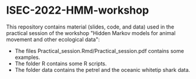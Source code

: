 # ISEC-2022-HMM-workshop
This repository contains material (slides, code, and data) used in the practical session of the workshop "Hidden Markov models for animal movement and other ecological data":

- The files Practical_session.Rmd/Practical_session.pdf contains some examples.
- The folder R contains some R scripts.
- The folder data contains the petrel and the oceanic whitetip shark data.
